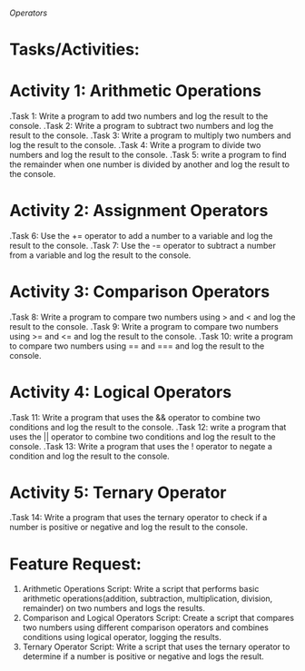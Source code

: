 ###### Operators ######

# Tasks/Activities: 

# Activity 1: Arithmetic Operations

.Task 1: Write a program to add two numbers and log the result to the console.
.Task 2: Write a program to subtract two numbers and log the result to the console.
.Task 3: Write a program to multiply two numbers and log the result to the console.
.Task 4: Write a program to divide two numbers and log the result to the console.
.Task 5: write a program to find the remainder when one number is divided by another and log the result to the console.

# Activity 2: Assignment Operators

.Task 6: Use the += operator to add a number to a variable and log the result to the console.
.Task 7: Use the -= operator to subtract a number from a variable and log the result to the console.

# Activity 3: Comparison Operators

.Task 8: Write a program to compare two numbers using > and < and log the result to the console.
.Task 9: Write a program to compare two numbers using >= and <= and log the result to the console.
.Task 10: write a program to compare two numbers using == and === and log the result to the console.

# Activity 4: Logical Operators

.Task 11: Write a program that uses the && operator to combine two conditions and log the result to the console.
.Task 12: write a program that uses the || operator to combine two conditions and log the result to the console.
.Task 13: Write a program that uses the ! operator to negate a condition and log the result to the console.

# Activity 5: Ternary Operator

.Task 14: Write a program that uses the ternary operator to check if a number is positive or negative and log the result to the console.

# Feature Request: 
1. Arithmetic Operations Script: Write a script that performs basic arithmetic operations(addition, subtraction, multiplication, division, remainder) on two numbers and logs the results.
2. Comparison and Logical Operators Script: Create a script that compares two numbers using different comparison operators and combines conditions using logical operator, logging the results.
3. Ternary Operator Script: Write a script that uses the ternary operator to determine if a number is positive or negative and logs the result.